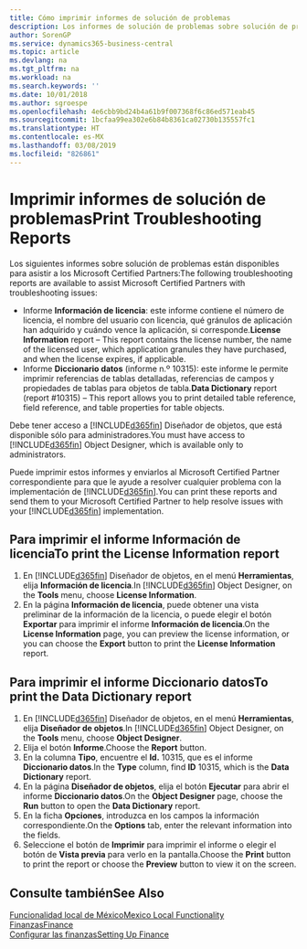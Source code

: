 ```yaml
---
title: Cómo imprimir informes de solución de problemas
description: Los informes de solución de problemas sobre solución de problemas están disponibles para asistir a los Microsoft Certified Partners.
author: SorenGP
ms.service: dynamics365-business-central
ms.topic: article
ms.devlang: na
ms.tgt_pltfrm: na
ms.workload: na
ms.search.keywords: ''
ms.date: 10/01/2018
ms.author: sgroespe
ms.openlocfilehash: 4e6cbb9bd24b4a61b9f007368f6c86ed571eab45
ms.sourcegitcommit: 1bcfaa99ea302e6b84b8361ca02730b135557fc1
ms.translationtype: HT
ms.contentlocale: es-MX
ms.lasthandoff: 03/08/2019
ms.locfileid: "826861"
---
```

# <a name="print-troubleshooting-reports"></a><span data-ttu-id="32b73-103">Imprimir informes de solución de problemas</span><span class="sxs-lookup"><span data-stu-id="32b73-103">Print Troubleshooting Reports</span></span>
<span data-ttu-id="32b73-104">Los siguientes informes sobre solución de problemas están disponibles para asistir a los Microsoft Certified Partners:</span><span class="sxs-lookup"><span data-stu-id="32b73-104">The following troubleshooting reports are available to assist Microsoft Certified Partners with troubleshooting issues:</span></span>  

-   <span data-ttu-id="32b73-105">Informe **Información de licencia**: este informe contiene el número de licencia, el nombre del usuario con licencia, qué gránulos de aplicación han adquirido y cuándo vence la aplicación, si corresponde.</span><span class="sxs-lookup"><span data-stu-id="32b73-105">**License Information** report – This report contains the license number, the name of the licensed user, which application granules they have purchased, and when the license expires, if applicable.</span></span>  
-   <span data-ttu-id="32b73-106">Informe **Diccionario datos** (informe n.º 10315): este informe le permite imprimir referencias de tablas detalladas, referencias de campos y propiedades de tablas para objetos de tabla.</span><span class="sxs-lookup"><span data-stu-id="32b73-106">**Data Dictionary** report (report #10315) – This report allows you to print detailed table reference, field reference, and table properties for table objects.</span></span>  

<span data-ttu-id="32b73-107">Debe tener acceso a [!INCLUDE[d365fin](../../includes/d365fin_md.md)] Diseñador de objetos, que está disponible sólo para administradores.</span><span class="sxs-lookup"><span data-stu-id="32b73-107">You must have access to [!INCLUDE[d365fin](../../includes/d365fin_md.md)] Object Designer, which is available only to administrators.</span></span>  

<span data-ttu-id="32b73-108">Puede imprimir estos informes y enviarlos al Microsoft Certified Partner correspondiente para que le ayude a resolver cualquier problema con la implementación de [!INCLUDE[d365fin](../../includes/d365fin_md.md)].</span><span class="sxs-lookup"><span data-stu-id="32b73-108">You can print these reports and send them to your Microsoft Certified Partner to help resolve issues with your [!INCLUDE[d365fin](../../includes/d365fin_md.md)] implementation.</span></span>  

## <a name="to-print-the-license-information-report"></a><span data-ttu-id="32b73-109">Para imprimir el informe Información de licencia</span><span class="sxs-lookup"><span data-stu-id="32b73-109">To print the License Information report</span></span>  
1.  <span data-ttu-id="32b73-110">En [!INCLUDE[d365fin](../../includes/d365fin_md.md)] Diseñador de objetos, en el menú **Herramientas**, elija **Información de licencia**.</span><span class="sxs-lookup"><span data-stu-id="32b73-110">In [!INCLUDE[d365fin](../../includes/d365fin_md.md)] Object Designer, on the **Tools** menu, choose **License Information**.</span></span>  
2.  <span data-ttu-id="32b73-111">En la página **Información de licencia**, puede obtener una vista preliminar de la información de la licencia, o puede elegir el botón **Exportar** para imprimir el informe **Información de licencia**.</span><span class="sxs-lookup"><span data-stu-id="32b73-111">On the **License Information** page, you can preview the license information, or you can choose the **Export** button to print the **License Information** report.</span></span>  

## <a name="to-print-the-data-dictionary-report"></a><span data-ttu-id="32b73-112">Para imprimir el informe Diccionario datos</span><span class="sxs-lookup"><span data-stu-id="32b73-112">To print the Data Dictionary report</span></span>  
1.  <span data-ttu-id="32b73-113">En [!INCLUDE[d365fin](../../includes/d365fin_md.md)] Diseñador de objetos, en el menú **Herramientas**, elija **Diseñador de objetos**.</span><span class="sxs-lookup"><span data-stu-id="32b73-113">In [!INCLUDE[d365fin](../../includes/d365fin_md.md)] Object Designer, on the **Tools** menu, choose **Object Designer**.</span></span>  
2.  <span data-ttu-id="32b73-114">Elija el botón **Informe**.</span><span class="sxs-lookup"><span data-stu-id="32b73-114">Choose the **Report** button.</span></span>  
3.  <span data-ttu-id="32b73-115">En la columna **Tipo**, encuentre el **Id.** 10315, que es el informe **Diccionario datos**.</span><span class="sxs-lookup"><span data-stu-id="32b73-115">In the **Type** column, find **ID** 10315, which is the **Data Dictionary** report.</span></span>  
4.  <span data-ttu-id="32b73-116">En la página **Diseñador de objetos**, elija el botón **Ejecutar** para abrir el informe **Diccionario datos**.</span><span class="sxs-lookup"><span data-stu-id="32b73-116">On the **Object Designer** page, choose the **Run** button to open the **Data Dictionary** report.</span></span>  
5.  <span data-ttu-id="32b73-117">En la ficha **Opciones**, introduzca en los campos la información correspondiente.</span><span class="sxs-lookup"><span data-stu-id="32b73-117">On the **Options** tab, enter the relevant information into the fields.</span></span>  
6.  <span data-ttu-id="32b73-118">Seleccione el botón de **Imprimir** para imprimir el informe o elegir el botón de **Vista previa** para verlo en la pantalla.</span><span class="sxs-lookup"><span data-stu-id="32b73-118">Choose the **Print** button to print the report or choose the **Preview** button to view it on the screen.</span></span>  

## <a name="see-also"></a><span data-ttu-id="32b73-119">Consulte también</span><span class="sxs-lookup"><span data-stu-id="32b73-119">See Also</span></span>  
[<span data-ttu-id="32b73-120">Funcionalidad local de México</span><span class="sxs-lookup"><span data-stu-id="32b73-120">Mexico Local Functionality</span></span>](mexico-local-functionality.md)  
[<span data-ttu-id="32b73-121">Finanzas</span><span class="sxs-lookup"><span data-stu-id="32b73-121">Finance</span></span>](../../finance.md)  
[<span data-ttu-id="32b73-122">Configurar las finanzas</span><span class="sxs-lookup"><span data-stu-id="32b73-122">Setting Up Finance</span></span>](../../finance.md)
